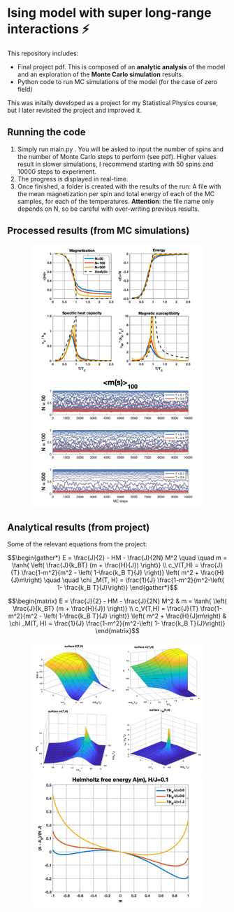 # Ising model with super long-range interactions ⚡️
This repository includes:
-  Final project pdf. This is composed of an **analytic analysis** of the model and an exploration of the **Monte Carlo simulation** results.
-  Python code to run MC simulations of the model (for the case of zero field)

This was initally developed as a project for my Statistical Physics course, but I later revisited the project and improved it.

## Running the code
1. Simply run main.py . You will be asked to input the number of spins and the number of Monte Carlo steps to perform (see pdf). Higher values result in slower simulations, I recommend starting with 50 spins and 10000 steps to experiment.
2. The progress is displayed in real-time.
3. Once finished, a folder is created with the results of the run: A file with the mean magnetization per spin and total energy of each of the MC samples, for each of the temperatures. **Attention**: the file name only depends on N, so be careful with over-writing previous results.


## Processed results (from MC simulations)
<p align="center">
<img src="./images/summary.png" alt="Summary of MC results" width="400" height="auto" />
<img src="./images/m_evolution.jpg" alt="Moving average of m" width="400" height="auto">
</p>


## Analytical results (from project)
Some of the relevant equations from the project:
``` math
\begin{gather*} E = \frac{J}{2} - HM - \frac{J}{2N} M^2 \quad \quad m = \tanh{ \left( \frac{J}{k_BT} (m + \frac{H}{J}) \right)} \\  c_V(T,H) = \frac{J}{T} \frac{1-m^2}{m^2 - \left( 1-\frac{k_B T}{J} \right)} \left( m^2 + \frac{H}{J}m\right) \quad \quad \chi _M(T, H) = \frac{1}{J} \frac{1-m^2}{m^2-\left( 1- \frac{k_B T}{J}\right)} \end{gather*}
```

 ``` math
\begin{matrix}
E = \frac{J}{2} - HM - \frac{J}{2N} M^2  &  m = \tanh{ \left( \frac{J}{k_BT} (m + \frac{H}{J}) \right)} \\ 
c_V(T,H) = \frac{J}{T} \frac{1-m^2}{m^2 - \left( 1-\frac{k_B T}{J} \right)} \left( m^2 + \frac{H}{J}m\right)  &  \chi _M(T, H) = \frac{1}{J} \frac{1-m^2}{m^2-\left( 1- \frac{k_B T}{J}\right)}
\end{matrix}
```


<p align="center">
<img src="./images/surfaces_TH.png" alt="Summary of MC results" width="400" height="auto"/>
<img src="./images/A_H01.png" alt="Summary of MC results" width="400" height="auto"/>
</p>
